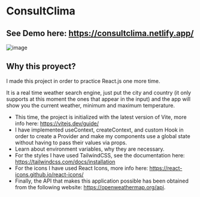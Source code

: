 # ConsultClima

## See Demo here: https://consultclima.netlify.app/

![image](https://user-images.githubusercontent.com/89318618/193429889-417365c2-be9d-4c1b-8d65-03f7b0fa7467.png)

## Why this proyect?

I made this project in order to practice React.js one more time.

It is a real time weather search engine, just put the city and country (it only supports at this moment the ones that appear in the input) and the app will show you the current weather, minimum and maximum temperature.
- This time, the project is initialized with the latest version of Vite, more info here: https://vitejs.dev/guide/ 
- I have implemented useContext, createContext, and custom Hook in order to create a Provider and make my components use a global state without having to pass their values via props.
- Learn about environment variables, why they are necessary.
- For the styles I have used TailwindCSS, see the documentation here: https://tailwindcss.com/docs/installation
- For the icons I have used React Icons, more info here: https://react-icons.github.io/react-icons/
- Finally, the API that makes this application possible has been obtained from the following website: https://openweathermap.org/api.
